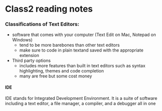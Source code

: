 # Class2 reading notes

### Classifications of Text Editors:

- software that comes with your computer (Text Edit on Mac, Notepad on Windows)
  - tend to be more barebones than other text editors 
  - make sure to code in plain textand saved with the appropriate extension
- Third party options 
  - includes more features than built in text editors such as syntax highlighting, themes and code completion
  - many are free but some cost money

#### IDE

IDE stands for Integrated Development Environment. It is a suite of software including a text editor, a file manager, a compiler, and a debugger all in one


